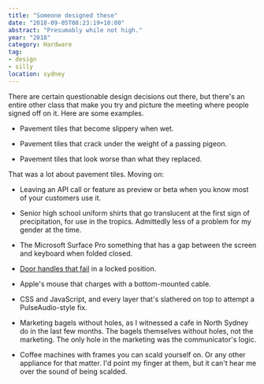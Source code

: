 ```yaml
---
title: "Someone designed these"
date: "2018-09-05T08:23:19+10:00"
abstract: "Presumably while not high."
year: "2018"
category: Hardware
tag:
- design
- silly
location: sydney
---
```

There are certain questionable design decisions out there, but there's an entire other class that make you try and picture the meeting where people signed off on it. Here are some examples.

* Pavement tiles that become slippery when wet.

* Pavement tiles that crack under the weight of a passing pigeon.

* Pavement tiles that look worse than what they replaced.

That was a lot about pavement tiles. Moving on:

* Leaving an API call or feature as preview or beta when you know most of your customers use it.

* Senior high school uniform shirts that go translucent at the first sign of precipitation, for use in the tropics. Admittedly less of a problem for my gender at the time.

* The Microsoft Surface Pro something that has a gap between the screen and keyboard when folded closed.

* [Door handles that fail] in a locked position.

* Apple's mouse that charges with a bottom-mounted cable.

* CSS and JavaScript, and every layer that's slathered on top to attempt a PulseAudio-style fix.

* Marketing bagels without holes, as I witnessed a cafe in North Sydney do in the last few months. The bagels themselves without holes, not the marketing. The only hole in the marketing was the communicator's logic.

* Coffee machines with frames you can scald yourself on. Or any other appliance for that matter. I'd point my finger at them, but it can't hear me over the sound of being scalded.

[Scott Morrison]: https://rubenerd.com/australian-prime-minister-morrison/
[Door handles that fail]: when-i-got-stuck-in-my-own-bathroom/

